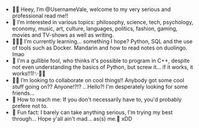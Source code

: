 - 💃🏻 Heey, I’m @UsernameVale, welcome to my very serious and professional read me!!
- 🤔 I’m interested in various topics: philosophy, science, tech, psychology, economy, music, art, culture, languages, politics, fashion, gaming, movies and TV-shows as well as writing.
- 👩🏻‍🎓 I’m currently learning... something I hope? Python, SQL and the use of tools such as Docker. Mandarin and how to read notes on duolingo. lmao
- 🤪 I'm a gullible fool, who thinks it's possible to program in C++, despite not even understanding the basics of Python, but screw it... if it works, it works!!1!✨💃🏻
- 💅🏻 I’m looking to collaborate on cool things!! Anybody got some cool stuff going on?? Anyone!?!? ...Hello?! I'm desperately looking for some friends...
- 🧌 How to reach me: If you don't necessarily have to, you'd probably prefere not to.
- 🪩 Fun fact: I barely can take anything serious, I'm trying my best through... Hope y'all ain't mad... as(s) me.🤪 xDD

<!---
UsernameVale/UsernameVale is a ✨ special ✨ repository because its `README.md` (this file) appears on your GitHub profile.
You can click the Preview link to take a look at your changes.
--->
